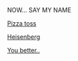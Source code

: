 NOW... SAY MY NAME

[Pizza toss](https://www.youtube.com/watch?v=K_GbFMtPF6I)

[Heisenberg](heisenberg/heisenberg.md)

[You better..](https://www.youtube.com/watch?v=sQgd6MccwZc)